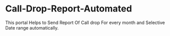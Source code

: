 # Call-Drop-Report-Automated
This portal Helps to Send Report Of Call drop For every month and Selective Date range automatically.

